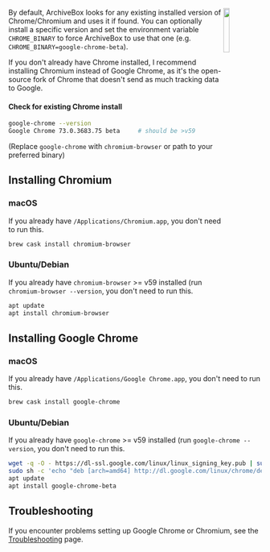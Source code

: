 <img src="https://i.imgur.com/FxFoIMH.jpg" width="15%" align="right"/> By default, ArchiveBox looks for any existing installed version of Chrome/Chromium and uses it if found.  You can optionally install a specific version and set the environment variable `CHROME_BINARY` to force ArchiveBox to use that one (e.g. `CHROME_BINARY=google-chrome-beta`).

If you don't already have Chrome installed, I recommend installing Chromium instead of Google Chrome, as it's the open-source fork of Chrome that doesn't send as much tracking data to Google.

#### Check for existing Chrome install
```bash
google-chrome --version
Google Chrome 73.0.3683.75 beta     # should be >v59
```
(Replace `google-chrome` with `chromium-browser` or path to your preferred binary)

## Installing Chromium

### macOS
If you already have `/Applications/Chromium.app`, you don't need to run this.
```bash
brew cask install chromium-browser
```

### Ubuntu/Debian
If you already have `chromium-browser` >= v59 installed (run `chromium-browser --version`, you don't need to run this.
```bash
apt update
apt install chromium-browser
```

## Installing Google Chrome

### macOS
If you already have `/Applications/Google Chrome.app`, you don't need to run this.
```bash
brew cask install google-chrome
```
### Ubuntu/Debian
If you already have `google-chrome` >= v59 installed (run `google-chrome --version`, you don't need to run this.
```bash
wget -q -O - https://dl-ssl.google.com/linux/linux_signing_key.pub | sudo apt-key add -
sudo sh -c 'echo "deb [arch=amd64] http://dl.google.com/linux/chrome/deb/ stable main" >> /etc/apt/sources.list.d/google-chrome.list'
apt update
apt install google-chrome-beta
```

## Troubleshooting

If you encounter problems setting up Google Chrome or Chromium, see the [Troubleshooting](https://github.com/pirate/ArchiveBox/wiki/Troubleshooting#chromiumgoogle-chrome) page.